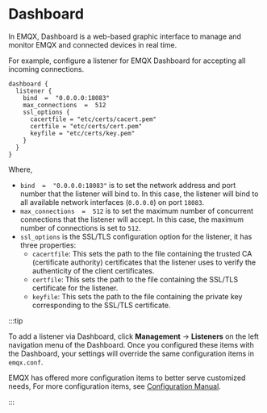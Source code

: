 # Dashboard

In EMQX, Dashboard is a web-based graphic interface to manage and monitor EMQX and connected devices in real time. 

For example,  configure a listener for EMQX Dashboard for accepting all incoming connections.

```
dashboard {
  listener {
    bind  =  "0.0.0.0:18083"
    max_connections  =  512
    ssl_options {
      cacertfile = "etc/certs/cacert.pem"
      certfile = "etc/certs/cert.pem"
      keyfile = "etc/certs/key.pem"
    }
  }
}
```

Where,

- `bind  =  "0.0.0.0:18083"`  is to set the network address and port number that the listener will bind to. In this case, the listener will bind to all available network interfaces (`0.0.0.0`) on port `18083`.
- `max_connections  =  512` is to set the maximum number of concurrent connections that the listener will accept. In this case, the maximum number of connections is set to `512`.
- `ssl_options` is the SSL/TLS configuration option for the listener, it has three properties:
  - `cacertfile`: This sets the path to the file containing the trusted CA (certificate authority) certificates that the listener uses to verify the authenticity of the client certificates.
  - `certfile`: This sets the path to the file containing the SSL/TLS certificate for the listener.
  - `keyfile`: This sets the path to the file containing the private key corresponding to the SSL/TLS certificate.

:::tip

To add a listener via Dashboard, click **Management** -> **Listeners** on the left navigation menu of the Dashboard. Once you configured these items with the Dashboard, your settings will override the same configuration items in `emqx.conf`.

EMQX has offered more configuration items to better serve customized needs, For more configuration items, see [Configuration Manual](./configuration-manual.html).

:::